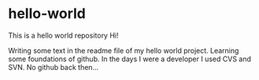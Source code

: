 # hello-world
This is a hello world repository
Hi!

Writing some text in the readme file of my hello world project. Learning some foundations of github. In the days I were a developer I used CVS and SVN. No github back then...

